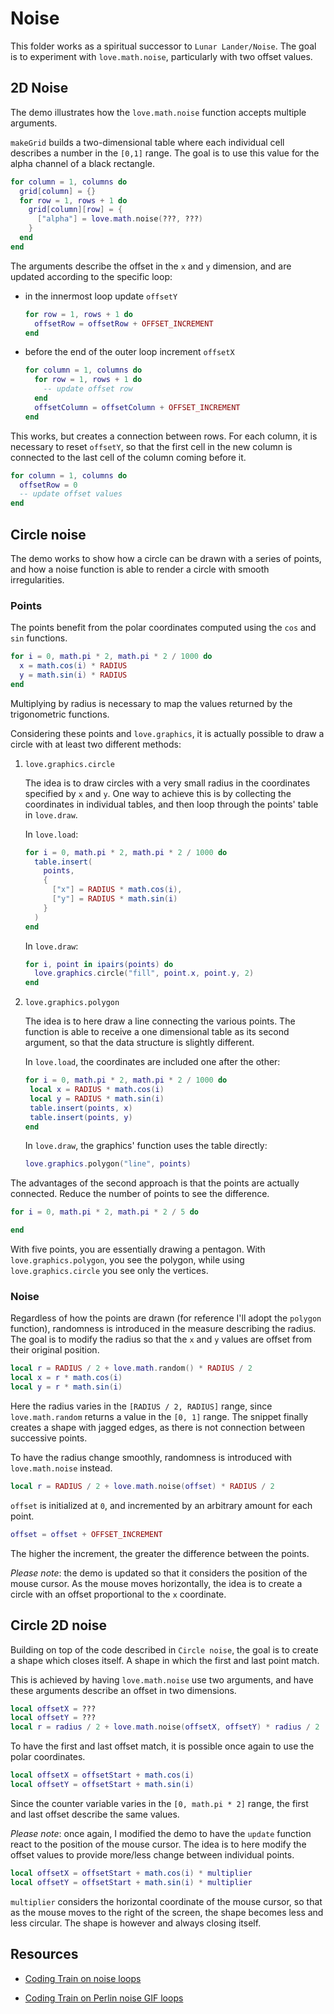 # Noise

This folder works as a spiritual successor to `Lunar Lander/Noise`. The goal is to experiment with `love.math.noise`, particularly with two offset values.

## 2D Noise

The demo illustrates how the `love.math.noise` function accepts multiple arguments.

`makeGrid` builds a two-dimensional table where each individual cell describes a number in the `[0,1]` range. The goal is to use this value for the alpha channel of a black rectangle.

```lua
for column = 1, columns do
  grid[column] = {}
  for row = 1, rows + 1 do
    grid[column][row] = {
      ["alpha"] = love.math.noise(???, ???)
    }
  end
end
```

The arguments describe the offset in the `x` and `y` dimension, and are updated according to the specific loop:

- in the innermost loop update `offsetY`

  ```lua
  for row = 1, rows + 1 do
    offsetRow = offsetRow + OFFSET_INCREMENT
  end
  ```

- before the end of the outer loop increment `offsetX`

  ```lua
  for column = 1, columns do
    for row = 1, rows + 1 do
      -- update offset row
    end
    offsetColumn = offsetColumn + OFFSET_INCREMENT
  end
  ```

This works, but creates a connection between rows. For each column, it is necessary to reset `offsetY`, so that the first cell in the new column is connected to the last cell of the column coming before it.

```lua
for column = 1, columns do
  offsetRow = 0
  -- update offset values
end
```

## Circle noise

The demo works to show how a circle can be drawn with a series of points, and how a noise function is able to render a circle with smooth irregularities.

### Points

The points benefit from the polar coordinates computed using the `cos` and `sin` functions.

```lua
for i = 0, math.pi * 2, math.pi * 2 / 1000 do
  x = math.cos(i) * RADIUS
  y = math.sin(i) * RADIUS
end
```

Multiplying by radius is necessary to map the values returned by the trigonometric functions.

Considering these points and `love.graphics`, it is actually possible to draw a circle with at least two different methods:

1. `love.graphics.circle`

   The idea is to draw circles with a very small radius in the coordinates specified by `x` and `y`. One way to achieve this is by collecting the coordinates in individual tables, and then loop through the points' table in `love.draw`.

   In `love.load`:

   ```lua
   for i = 0, math.pi * 2, math.pi * 2 / 1000 do
     table.insert(
       points,
       {
         ["x"] = RADIUS * math.cos(i),
         ["y"] = RADIUS * math.sin(i)
       }
     )
   end
   ```

   In `love.draw`:

   ```lua
   for i, point in ipairs(points) do
     love.graphics.circle("fill", point.x, point.y, 2)
   end
   ```

2. `love.graphics.polygon`

   The idea is to here draw a line connecting the various points. The function is able to receive a one dimensional table as its second argument, so that the data structure is slightly different.

   In `love.load`, the coordinates are included one after the other:

   ```lua
   for i = 0, math.pi * 2, math.pi * 2 / 1000 do
    local x = RADIUS * math.cos(i)
    local y = RADIUS * math.sin(i)
    table.insert(points, x)
    table.insert(points, y)
   end
   ```

   In `love.draw`, the graphics' function uses the table directly:

   ```lua
   love.graphics.polygon("line", points)
   ```

The advantages of the second approach is that the points are actually connected. Reduce the number of points to see the difference.

```lua
for i = 0, math.pi * 2, math.pi * 2 / 5 do

end
```

With five points, you are essentially drawing a pentagon. With `love.graphics.polygon`, you see the polygon, while using `love.graphics.circle` you see only the vertices.

### Noise

Regardless of how the points are drawn (for reference I'll adopt the `polygon` function), randomness is introduced in the measure describing the radius. The goal is to modify the radius so that the `x` and `y` values are offset from their original position.

```lua
local r = RADIUS / 2 + love.math.random() * RADIUS / 2
local x = r * math.cos(i)
local y = r * math.sin(i)
```

Here the radius varies in the `[RADIUS / 2, RADIUS]` range, since `love.math.random` returns a value in the `[0, 1]` range. The snippet finally creates a shape with jagged edges, as there is not connection between successive points.

To have the radius change smoothly, randomness is introduced with `love.math.noise` instead.

```lua
local r = RADIUS / 2 + love.math.noise(offset) * RADIUS / 2
```

`offset` is initialized at `0`, and incremented by an arbitrary amount for each point.

```lua
offset = offset + OFFSET_INCREMENT
```

The higher the increment, the greater the difference between the points.

_Please note_: the demo is updated so that it considers the position of the mouse cursor. As the mouse moves horizontally, the idea is to create a circle with an offset proportional to the `x` coordinate.

## Circle 2D noise

Building on top of the code described in `Circle noise`, the goal is to create a shape which closes itself. A shape in which the first and last point match.

This is achieved by having `love.math.noise` use two arguments, and have these arguments describe an offset in two dimensions.

```lua
local offsetX = ???
local offsetY = ???
local r = radius / 2 + love.math.noise(offsetX, offsetY) * radius / 2
```

To have the first and last offset match, it is possible once again to use the polar coordinates.

```lua
local offsetX = offsetStart + math.cos(i)
local offsetY = offsetStart + math.sin(i)
```

Since the counter variable varies in the `[0, math.pi * 2]` range, the first and last offset describe the same values.

_Please note_: once again, I modified the demo to have the `update` function react to the position of the mouse cursor. The idea is to here modify the offset values to provide more/less change between individual points.

```lua
local offsetX = offsetStart + math.cos(i) * multiplier
local offsetY = offsetStart + math.sin(i) * multiplier
```

`multiplier` considers the horizontal coordinate of the mouse cursor, so that as the mouse moves to the right of the screen, the shape becomes less and less circular. The shape is however and always closing itself.

## Resources

- [Coding Train on noise loops](https://thecodingtrain.com/CodingChallenges/136.1-polar-perlin-noise-loops.html)

- [Coding Train on Perlin noise GIF loops](https://thecodingtrain.com/CodingChallenges/136.2-perlin-noise-gif-loops)

